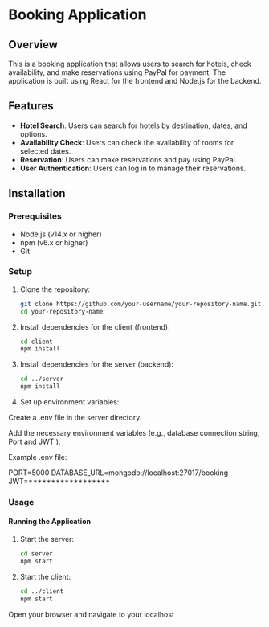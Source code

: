 # Booking Application

## Overview

This is a booking application that allows users to search for hotels, check availability, and make reservations using PayPal for payment. The application is built using React for the frontend and Node.js for the backend.

## Features

- **Hotel Search**: Users can search for hotels by destination, dates, and options.
- **Availability Check**: Users can check the availability of rooms for selected dates.
- **Reservation**: Users can make reservations and pay using PayPal.
- **User Authentication**: Users can log in to manage their reservations.

## Installation

### Prerequisites

- Node.js (v14.x or higher)
- npm (v6.x or higher)
- Git

### Setup

1. Clone the repository:

   ```bash
   git clone https://github.com/your-username/your-repository-name.git
   cd your-repository-name

1. Install dependencies for the client (frontend):

   ```bash
   cd client
   npm install

2. Install dependencies for the server (backend):

   ```bash
   cd ../server
   npm install

3. Set up environment variables:

Create a .env file in the server directory.

Add the necessary environment variables (e.g., database connection string, Port and JWT ).

Example .env file:

PORT=5000
DATABASE_URL=mongodb://localhost:27017/booking
JWT=******************

### Usage
#### Running the Application

1. Start the server:
   ```bash
   cd server
   npm start

3. Start the client:
   ```bash
   cd ../client
   npm start
Open your browser and navigate to your localhost
